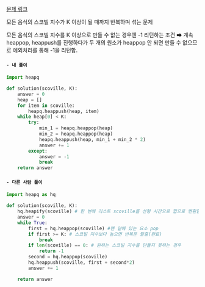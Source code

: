 [문제 링크](https://programmers.co.kr/learn/courses/30/lessons/42626)

모든 음식의 스코빌 지수가 K 이상이 될 때까지 반복하며 섞는 문제

모든 음식의 스코빌 지수를 K 이상으로 만들 수 없는 경우엔 -1 리턴하는 조건 
➡ 계속 heappop, heappush를 진행하다가 두 개의 원소가 heappop 안 되면 만들 수 없으므로 예외처리를 통해 -1을 리턴함.

#### `- 내 풀이`

```python
import heapq

def solution(scoville, K):
    answer = 0
    heap = []
    for item in scoville:
        heapq.heappush(heap, item)
    while heap[0] < K:
        try:
            min_1 = heapq.heappop(heap)
            min_2 = heapq.heappop(heap)
            heapq.heappush(heap, min_1 + min_2 * 2)
            answer += 1
        except:
            answer = -1
            break
    return answer

```


#### `- 다른 사람 풀이`
```python
import heapq as hq

def solution(scoville, K):
    hq.heapify(scoville) # 한 번에 리스트 scoville를 선형 시간으로 힙으로 변환함.
    answer = 0
    while True:
        first = hq.heappop(scoville) #맨 앞에 있는 요소 pop
        if first >= K: # 스코빌 지수보다 높으면 반복문 탈출(완료)
            break
        if len(scoville) == 0: # 원하는 스코빌 지수를 만들지 못하는 경우
            return -1
        second = hq.heappop(scoville)
        hq.heappush(scoville, first + second*2)
        answer += 1  

    return answer
```